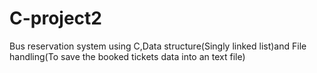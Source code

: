 # C-project2

Bus reservation system using C,Data structure(Singly linked list)and File handling(To save the booked tickets data into an text file)
